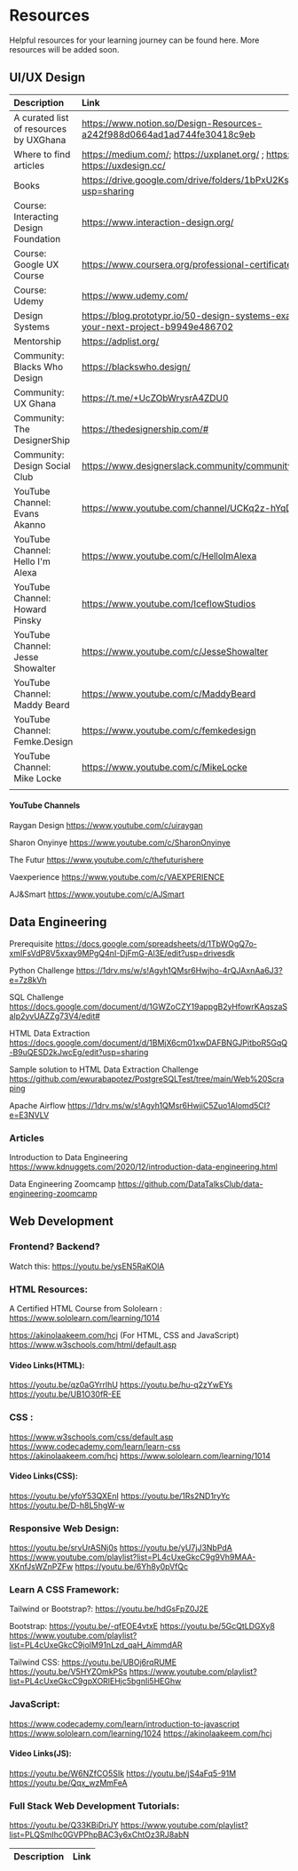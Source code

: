 # Resources
Helpful resources for your learning journey can be found here. More resources will be added soon.

## UI/UX Design

| Description  | Link    |
| :------------- | :---------- |
| A curated list of resources by UXGhana | https://www.notion.so/Design-Resources-a242f988d0664ad1ad744fe30418c9eb|
| Where to find articles| https://medium.com/; https://uxplanet.org/ ; https://www.nngroup.com/; https://uxdesign.cc/|
| Books | https://drive.google.com/drive/folders/1bPxU2KsjeHMImJ9beR8Grazgv90pCAln?usp=sharing|
| Course: Interacting Design Foundation | https://www.interaction-design.org/ |
| Course: Google UX Course | https://www.coursera.org/professional-certificates/google-ux-design |
| Course: Udemy| https://www.udemy.com/ |
| Design Systems | https://blog.prototypr.io/50-design-systems-examples-to-learn-from-for-your-next-project-b9949e486702 |
| Mentorship | https://adplist.org/ |
| Community: Blacks Who Design | https://blackswho.design/ |
| Community: UX Ghana | https://t.me/+UcZObWrysrA4ZDU0 |
| Community: The DesignerShip | https://thedesignership.com/# |
| Community: Design Social Club | https://www.designerslack.community/community/designsocialclub |
| YouTube Channel: Evans Akanno | https://www.youtube.com/channel/UCKq2z-hYqD1D1RxFPEdhKqw |
| YouTube Channel: Hello I'm Alexa | https://www.youtube.com/c/HelloImAlexa |
| YouTube Channel: Howard Pinsky | https://www.youtube.com/IceflowStudios |
| YouTube Channel: Jesse Showalter | https://www.youtube.com/c/JesseShowalter |
| YouTube Channel: Maddy Beard | https://www.youtube.com/c/MaddyBeard |
| YouTube Channel: Femke.Design| https://www.youtube.com/c/femkedesign |
| YouTube Channel: Mike Locke| https://www.youtube.com/c/MikeLocke |
| |  |


#### YouTube Channels

Raygan Design
https://www.youtube.com/c/uiraygan

Sharon Onyinye
https://www.youtube.com/c/SharonOnyinye

The Futur
https://www.youtube.com/c/thefuturishere

Vaexperience
https://www.youtube.com/c/VAEXPERIENCE

AJ&Smart
https://www.youtube.com/c/AJSmart





## Data Engineering

Prerequisite
https://docs.google.com/spreadsheets/d/1TbWOgQ7o-xmIFsVdP8V5xxay9MPgQ4nI-DjFmG-Al3E/edit?usp=drivesdk

Python Challenge
https://1drv.ms/w/s!Agyh1QMsr6Hwjho-4rQJAxnAa6J3?e=7z8kVh

SQL Challenge
https://docs.google.com/document/d/1GWZoCZY19appgB2yHfowrKAqszaSaIp2yvUAZZg73V4/edit#

HTML Data Extraction
https://docs.google.com/document/d/1BMjX6cm01xwDAFBNGJPitboR5GqQ-B9uQESD2kJwcEg/edit?usp=sharing

Sample solution to HTML Data Extraction Challenge
https://github.com/ewurabapotez/PostgreSQLTest/tree/main/Web%20Scraping

Apache Airflow
https://1drv.ms/w/s!Agyh1QMsr6HwjiC5Zuo1Alomd5CI?e=E3NVLV

### Articles

Introduction to Data Engineering
https://www.kdnuggets.com/2020/12/introduction-data-engineering.html

Data Engineering Zoomcamp
https://github.com/DataTalksClub/data-engineering-zoomcamp


## Web Development

### Frontend? Backend?
Watch this: https://youtu.be/ysEN5RaKOlA

### HTML Resources:
A Certified HTML Course from Sololearn : https://www.sololearn.com/learning/1014

https://akinolaakeem.com/hcj (For HTML, CSS and JavaScript)
https://www.w3schools.com/html/default.asp

#### Video Links(HTML):
https://youtu.be/qz0aGYrrlhU
https://youtu.be/hu-q2zYwEYs
https://youtu.be/UB1O30fR-EE

### CSS :
https://www.w3schools.com/css/default.asp
https://www.codecademy.com/learn/learn-css
https://akinolaakeem.com/hcj
https://www.sololearn.com/learning/1014

#### Video Links(CSS):
https://youtu.be/yfoY53QXEnI
https://youtu.be/1Rs2ND1ryYc
https://youtu.be/D-h8L5hgW-w

### Responsive Web Design:
https://youtu.be/srvUrASNj0s
https://youtu.be/yU7jJ3NbPdA
https://www.youtube.com/playlist?list=PL4cUxeGkcC9g9Vh9MAA-XKnfJsWZnPZFw
https://youtu.be/6Yh8y0pVfQc

### Learn A CSS Framework:
Tailwind or Bootstrap?: https://youtu.be/hdGsFpZ0J2E

Bootstrap: 
https://youtu.be/-qfEOE4vtxE
https://youtu.be/5GcQtLDGXy8
https://www.youtube.com/playlist?list=PL4cUxeGkcC9joIM91nLzd_qaH_AimmdAR

Tailwind CSS:
https://youtu.be/UBOj6rqRUME
https://youtu.be/V5HYZOmkPSs
https://www.youtube.com/playlist?list=PL4cUxeGkcC9gpXORlEHjc5bgnIi5HEGhw


### JavaScript:
https://www.codecademy.com/learn/introduction-to-javascript
https://www.sololearn.com/learning/1024
https://akinolaakeem.com/hcj

#### Video Links(JS):
https://youtu.be/W6NZfCO5SIk
https://youtu.be/jS4aFq5-91M
https://youtu.be/Qqx_wzMmFeA

### Full Stack Web Development Tutorials:
https://youtu.be/Q33KBiDriJY
https://www.youtube.com/playlist?list=PLQSmIhc0GVPPhpBAC3y6xChtOz3RJ8abN

| Description  | Link    |
| :------------- | :---------- |
